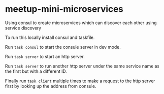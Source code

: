 # meetup-mini-microservices
Using consul to create microservices which can discover each other using service discovery

To run this locally install consul and taskfile.

Run `task consul` to start the consule server in dev mode.

Run `task server` to start an http server.

Run `task server` to run another http server under the same service name as the first but with a different ID.

Finally run `task client` multiple times to make a request to the http server first by looking up the address from consule.
